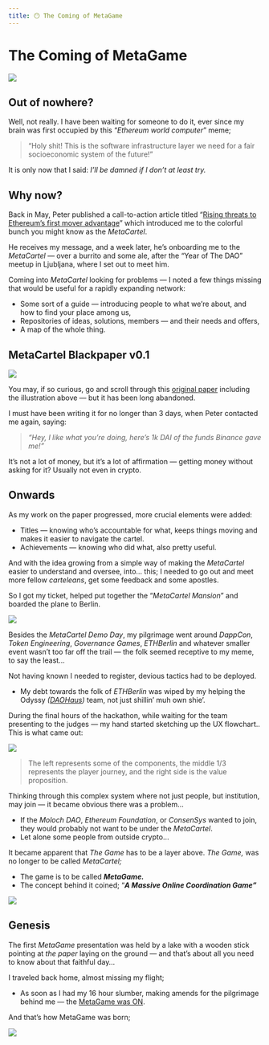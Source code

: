 ```yaml
---
title: 😶 The Coming of MetaGame
---
```

 
# The Coming of MetaGame
[![](https://cdn.substack.com/image/fetch/w_1456,c_limit,f_auto,q_auto:good/https%3A%2F%2Fbucketeer-e05bbc84-baa3-437e-9518-adb32be77984.s3.amazonaws.com%2Fpublic%2Fimages%2Fbd6756ff-8bb3-482a-8043-0a6be1d14532_1920x1080.png)](https://cdn.substack.com/image/fetch/c_limit,f_auto,q_auto:good/https%3A%2F%2Fbucketeer-e05bbc84-baa3-437e-9518-adb32be77984.s3.amazonaws.com%2Fpublic%2Fimages%2Fbd6756ff-8bb3-482a-8043-0a6be1d14532_1920x1080.png)

## Out of nowhere?

Well, not really. I have been waiting for someone to do it, ever since my brain was first occupied by this “_Ethereum world computer_” meme;

> “Holy shit! This is the software infrastructure layer we need for a fair socioeconomic system of the future!”

It is only now that I said: _I’ll be damned if I don’t at least try._
## Why now?

Back in May, Peter published a call-to-action article titled “[Rising threats to Ethereum’s first mover advantage](https://medium.com/metacartel/rising-threats-to-ethereums-first-mover-advantage-6138bd6c860)” which introduced me to the colorful bunch you might know as the _MetaCartel_.

He receives my message, and a week later, he’s onboarding me to the _MetaCartel_ — over a burrito and some ale, after the “Year of The DAO” meetup in Ljubljana, where I set out to meet him.

Coming into _MetaCartel_ looking for problems — I noted a few things missing that would be useful for a rapidly expanding network:

-   Some sort of a guide — introducing people to what we’re about, and how to find your place among us,
-   Repositories of ideas, solutions, members — and their needs and offers,
-   A map of the whole thing.
    

## MetaCartel Blackpaper v0.1

[![](https://cdn.substack.com/image/fetch/w_1456,c_limit,f_auto,q_auto:good/https%3A%2F%2Fbucketeer-e05bbc84-baa3-437e-9518-adb32be77984.s3.amazonaws.com%2Fpublic%2Fimages%2Fa6040c71-8657-4627-bfba-ec54dbc3c3a9_376x574.png)](https://cdn.substack.com/image/fetch/c_limit,f_auto,q_auto:good/https%3A%2F%2Fbucketeer-e05bbc84-baa3-437e-9518-adb32be77984.s3.amazonaws.com%2Fpublic%2Fimages%2Fa6040c71-8657-4627-bfba-ec54dbc3c3a9_376x574.png)

You may, if so curious, go and scroll through this [original paper](https://docs.google.com/document/d/1RZw3l3wDxrZuyVW0j-ipbFDyy-_xUtmMqSd4wo2STjQ/edit) including the illustration above — but it has been long abandoned.

I must have been writing it for no longer than 3 days, when Peter contacted me again, saying:

> _“Hey, I like what you’re doing, here’s 1k DAI of the funds Binance gave me!”_

It’s not a lot of money, but it’s a lot of affirmation — getting money without asking for it? Usually not even in crypto.

## Onwards

As my work on the paper progressed, more crucial elements were added:

-   Titles — knowing who’s accountable for what, keeps things moving and makes it easier to navigate the cartel.
-   Achievements — knowing who did what, also pretty useful.
    

And with the idea growing from a simple way of making the _MetaCartel_ easier to understand and oversee, into… this; I needed to go out and meet more fellow _carteleans_, get some feedback and some apostles.

So I got my ticket, helped put together the “_MetaCartel Mansion_” and boarded the plane to Berlin.

[![](https://cdn.substack.com/image/fetch/w_1456,c_limit,f_auto,q_auto:good/https%3A%2F%2Fbucketeer-e05bbc84-baa3-437e-9518-adb32be77984.s3.amazonaws.com%2Fpublic%2Fimages%2Fedb1e41c-5983-43af-90b7-e11edfdf262c_1279x647.jpeg)](https://cdn.substack.com/image/fetch/c_limit,f_auto,q_auto:good/https%3A%2F%2Fbucketeer-e05bbc84-baa3-437e-9518-adb32be77984.s3.amazonaws.com%2Fpublic%2Fimages%2Fedb1e41c-5983-43af-90b7-e11edfdf262c_1279x647.jpeg)

Besides the _MetaCartel Demo Day_, my pilgrimage went around _DappCon_, _Token Engineering_, _Governance Games_, _ETHBerlin_ and whatever smaller event wasn’t too far off the trail — the folk seemed receptive to my meme, to say the least...

Not having known I needed to register, devious tactics had to be deployed.

-   My debt towards the folk of _ETHBerlin_ was wiped by my helping the Odyssy _([DAOHaus](https://daohaus.club/))_ team, not just shillin’ muh own shie’.
    

During the final hours of the hackathon, while waiting for the team presenting to the judges — my hand started sketching up the UX flowchart.. This is what came out:

[![](https://cdn.substack.com/image/fetch/w_1456,c_limit,f_auto,q_auto:good/https%3A%2F%2Fbucketeer-e05bbc84-baa3-437e-9518-adb32be77984.s3.amazonaws.com%2Fpublic%2Fimages%2Fb5198a5b-57bc-404f-a077-5e52b15bb2ee_4000x2250.jpeg)](https://cdn.substack.com/image/fetch/c_limit,f_auto,q_auto:good/https%3A%2F%2Fbucketeer-e05bbc84-baa3-437e-9518-adb32be77984.s3.amazonaws.com%2Fpublic%2Fimages%2Fb5198a5b-57bc-404f-a077-5e52b15bb2ee_4000x2250.jpeg)

> The left represents some of the components, the middle 1/3 represents the player journey, and the right side is the value proposition.

Thinking through this complex system where not just people, but institution, may join — it became obvious there was a problem…

-   If the _Moloch DAO_, _Ethereum Foundation_, or _ConsenSys_ wanted to join, they would probably not want to be under the _MetaCartel_.
-   Let alone some people from outside crypto…
    

It became apparent that _The Game_ has to be a layer above. _The Game,_ was no longer to be called _MetaCartel;_

-   The game is to be called _**MetaGame.**_
-   The concept behind it coined; “_**A Massive Online Coordination Game”**_
    

[![](https://cdn.substack.com/image/fetch/w_1456,c_limit,f_auto,q_auto:good/https%3A%2F%2Fbucketeer-e05bbc84-baa3-437e-9518-adb32be77984.s3.amazonaws.com%2Fpublic%2Fimages%2Fcf13f30a-9850-4f74-b166-e43c65c93369_595x294.png)](https://cdn.substack.com/image/fetch/c_limit,f_auto,q_auto:good/https%3A%2F%2Fbucketeer-e05bbc84-baa3-437e-9518-adb32be77984.s3.amazonaws.com%2Fpublic%2Fimages%2Fcf13f30a-9850-4f74-b166-e43c65c93369_595x294.png)

## Genesis

The first _MetaGame_ presentation was held by a lake with a wooden stick pointing at _the paper_ laying on the ground — and that’s about all you need to know about that faithful day…

I traveled back home, almost missing my flight;

-   As soon as I had my 16 hour slumber, making amends for the pilgrimage behind me — the [MetaGame was ON](https://medium.com/@pethereum/wtf-is-metagame-93d4cd1294d2).
    

And that’s how MetaGame was born;

[![](https://cdn.substack.com/image/fetch/w_1456,c_limit,f_auto,q_auto:good/https%3A%2F%2Fbucketeer-e05bbc84-baa3-437e-9518-adb32be77984.s3.amazonaws.com%2Fpublic%2Fimages%2F5625496b-3565-43c3-ae04-38c53c701f72_1595x808.png)](https://cdn.substack.com/image/fetch/c_limit,f_auto,q_auto:good/https%3A%2F%2Fbucketeer-e05bbc84-baa3-437e-9518-adb32be77984.s3.amazonaws.com%2Fpublic%2Fimages%2F5625496b-3565-43c3-ae04-38c53c701f72_1595x808.png)
